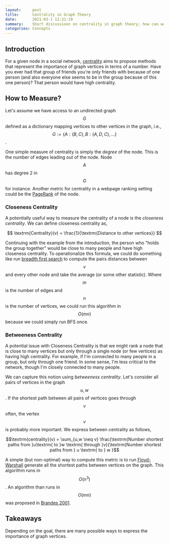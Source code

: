 ```yaml
---
layout:     post
title:      Centrality in Graph Theory
date:       2021-03-1 12:31:19
summary:    Short discussioon on centrality in graph theory; how can we measure the importance of vertices in graphs? 
categories: Concepts
---
```


## Introduction

For a given node in a social network, [centrality](https://en.wikipedia.org/wiki/Centrality) aims to propose methods that represent the importance of graph vertices in terms of a number.  Have you ever had that group of friends you're only friends with because of one person (and also everyone else seems to be in the group because of this one person)? That person would have high centrality.

## How to Measure?

Let's assume we have access to an undirected graph $$G$$ defined as a dictionary mapping vertices to other vertices in the graph, i.e., $$G := \{A : (B, C), B : (A, D, C), ...\}$$.  

One simple measure of centrality is simply the *degree* of the node.  This is the number of edges leading out of the node.  Node $$A$$ has degree 2 in $$G$$ for instance.  Another metric for centrality in a webpage ranking setting could be the [PageRank](https://en.wikipedia.org/wiki/PageRank) of the node.

### Closeness Centrality

A potentially useful way to measure the centrality of a node is the *closeness centrality*. We can define closeness centrality as,

<center> $$ \textrm{Centrality}(v) = \frac{1}{\textrm{Distance to other vertices}} $$ </center>

Continuing with the example from the introduction, the person who "holds the group together" would be close to many people and have high closeness centrality.  To operationalize this formula, we could do something like run [breadth first search](https://en.wikipedia.org/wiki/Breadth-first_search) to compute the pairs distances between $$v$$ and every other node and take the average (or some other statistic).  Where $$m$$ is the number of edges and $$n$$ is the number of vertices, we could run this algorithm in $$O(mn)$$ because we could simply run BFS once.

### Betweeness Centrality

A potential issue with Closeness Centrality is that we might rank a node that is close to many vertices but only through a single node (or few vertices) as having high centrality.  For example, if I'm connected to many people in a group, but only through one friend.  In some sense, I'm less critical to the network, though I'm closely connected to many people.

We can capture this notion using *betweeness centrality*.  Let's consider all pairs of vertices in the graph $$u,w$$.  If the shortest path between all pairs of vertices goes through $$v$$ often, the vertex $$v$$ is probably more important.  We express between centrality as follows,

<center> $$\textrm{centrality}(v) = \sum_{u,w \neq v} \frac{\textrm{Number shortest paths from }u\textrm{ to }w \textrm{ through }v}{\textrm{Number shortest paths from } u \textrm{ to } w }$$</center> 

A simple (but non-optimal) way to compute this metric is to run [Floyd-Warshall](https://en.wikipedia.org/wiki/Floyd%E2%80%93Warshall_algorithm) generate all the shortest paths between vertices on the graph. This algorithm runs in $$O(n^3)$$.  An algorithm than runs in $$O(mn)$$ was proposed in [Brandes 2001](https://www.tandfonline.com/doi/abs/10.1080/0022250X.2001.9990249).

## Takeaways

Depending on the goal, there are many possible ways to express the importance of graph vertices.  

<!-- 
{% highlight ruby lineanchors %}
# The most awesome of classes
class Awesome < ActiveRecord::Base
  include EvenMoreAwesome

  validates_presence_of :something
  validates :email, email_format: true

  def initialize(email, name = nil)
    self.email = email
    self.name = name
    self.favorite_number = 12
    puts 'created awesomeness'
  end

  def email_format
    email =~ /\S+@\S+\.\S+/
  end
end
{% endhighlight %}
 -->